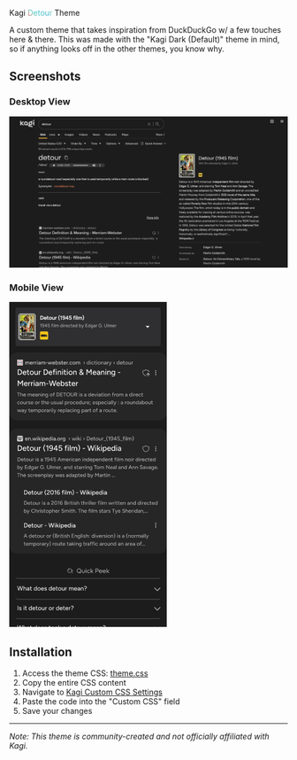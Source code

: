Kagi <span style="background: linear-gradient(45deg, #FF6B6B, #4ECDC4, #45B7D1, #96E6B3); -webkit-background-clip: text; -webkit-text-fill-color: transparent;">Detour</span> Theme

A custom theme that takes inspiration from DuckDuckGo w/ a few touches here & there. This was made with the "Kagi Dark (Default)" theme in mind, so if anything looks off in the other themes, you know why.

## Screenshots

### Desktop View
<img src="https://github.com/Netri0/Kagi-Detour-Theme/blob/main/screenshots/Desktop.png" alt="Desktop">

### Mobile View
<img src="https://github.com/Netri0/Kagi-Detour-Theme/blob/main/screenshots/Mobile-Android.jpg" alt="Mobile Interface" width="285">

## Installation

1. Access the theme CSS: [theme.css](https://raw.githubusercontent.com/Netri0/Kagi-Detour-Theme/refs/heads/main/theme.css)
2. Copy the entire CSS content
3. Navigate to [Kagi Custom CSS Settings](https://kagi.com/settings?p=custom_css)
4. Paste the code into the "Custom CSS" field
5. Save your changes

---
*Note: This theme is community-created and not officially affiliated with Kagi.*
